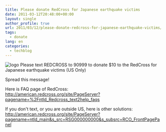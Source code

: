 ```yaml
---
title: Please donate RedCross for Japanese earthquake victims
date: 2011-03-12T20:48:00+00:00
layout: single
author_profile: true
url: 2011/03/12/please-donate-redcross-for-japanese-earthquake-victims/
tags:
  - donate
lang: en
categories: 
  - techblog
---
```

![logo](assets/images/2011/03/Flag_of_the_Red_Cross.png) Please text REDCROSS to 90999 to donate $10 to the RedCross for Japanese earthquake victims (US Only)

Spread this message!

Here is FAQ page of RedCross: <http://american.redcross.org/site/PageServer?pagename=%2Fntld_Redcross_text2help_faqs>

If you don't text, or you are outside US, here is other solutions: <http://american.redcross.org/site/PageServer?pagename=ntld_main&s_src=RSG000000000&s_subsrc=RCO_FrontPagePanel>
